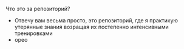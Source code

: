 Что это за репозиторий?

- Отвечу вам весьма просто, это репозиторий, где я практикую утерянные знания возращая их постепенно интенсивными тренировками
- орео
